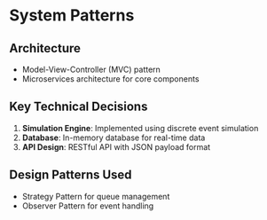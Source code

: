 # System Patterns

## Architecture
- Model-View-Controller (MVC) pattern
- Microservices architecture for core components

## Key Technical Decisions
1. **Simulation Engine**: Implemented using discrete event simulation
2. **Database**: In-memory database for real-time data
3. **API Design**: RESTful API with JSON payload format

## Design Patterns Used
- Strategy Pattern for queue management
- Observer Pattern for event handling
